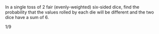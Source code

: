 In a single toss of 2 fair 
(evenly-weighted) six-sided dice, 
find the probability that the values rolled by each die will be different and the two dice have a sum of 6.


1/9
